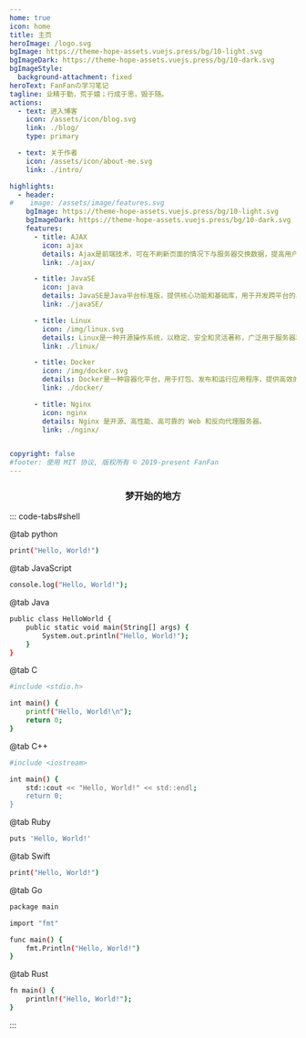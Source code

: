 ```yaml
---
home: true
icon: home
title: 主页
heroImage: /logo.svg
bgImage: https://theme-hope-assets.vuejs.press/bg/10-light.svg
bgImageDark: https://theme-hope-assets.vuejs.press/bg/10-dark.svg
bgImageStyle:
  background-attachment: fixed
heroText: FanFanの学习笔记
tagline: 业精于勤，荒于嬉；行成于思，毁于随。
actions:
  - text: 进入博客
    icon: /assets/icon/blog.svg
    link: ./blog/
    type: primary

  - text: 关于作者
    icon: /assets/icon/about-me.svg
    link: ./intro/

highlights:      
  - header: 
#    image: /assets/image/features.svg
    bgImage: https://theme-hope-assets.vuejs.press/bg/10-light.svg
    bgImageDark: https://theme-hope-assets.vuejs.press/bg/10-dark.svg
    features:
      - title: AJAX
        icon: ajax
        details: Ajax是前端技术，可在不刷新页面的情况下与服务器交换数据，提高用户体验。
        link: ./ajax/

      - title: JavaSE
        icon: java
        details: JavaSE是Java平台标准版，提供核心功能和基础库，用于开发跨平台的桌面和嵌入式应用程序。
        link: ./javaSE/

      - title: Linux
        icon: /img/linux.svg
        details: Linux是一种开源操作系统，以稳定、安全和灵活著称，广泛用于服务器和嵌入式系统。
        link: ./linux/

      - title: Docker
        icon: /img/docker.svg
        details: Docker是一种容器化平台，用于打包、发布和运行应用程序，提供高效的跨平台部署解决方案。
        link: ./docker/

      - title: Nginx
        icon: nginx
        details: Nginx 是开源、高性能、高可靠的 Web 和反向代理服务器。
        link: ./nginx/


copyright: false
#footer: 使用 MIT 协议, 版权所有 © 2019-present FanFan
---
```



### <center>梦开始的地方</center>

::: code-tabs#shell

@tab python

```bash
print("Hello, World!")
```

@tab JavaScript

```bash
console.log("Hello, World!");
```

@tab Java

```bash
public class HelloWorld {
    public static void main(String[] args) {
        System.out.println("Hello, World!");
    }
}

```

@tab C

```bash
#include <stdio.h>

int main() {
    printf("Hello, World!\n");
    return 0;
}
```

@tab C++

```bash
#include <iostream>

int main() {
    std::cout << "Hello, World!" << std::endl;
    return 0;
}

```

@tab Ruby

```bash
puts 'Hello, World!'
```

@tab Swift

```bash
print("Hello, World!")
```

@tab Go

```bash
package main

import "fmt"

func main() {
    fmt.Println("Hello, World!")
}
```
@tab Rust

```bash
fn main() {
    println!("Hello, World!");
}
```

:::